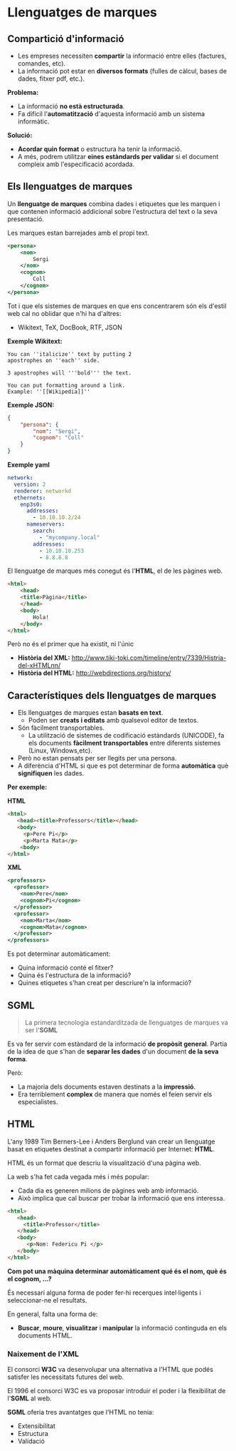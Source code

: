 # Llenguatges de marques

## Compartició d'informació

* Les empreses necessiten **compartir** la informació entre elles (factures, comandes, etc).
* La informació pot estar en **diversos formats** (fulles de càlcul, bases de dades, fitxer pdf, etc.).

**Problema:**

* La informació **no està estructurada**.
* Fa difícil l'**automatització** d'aquesta informació amb un sistema informàtic.

**Solució:**

* **Acordar quin format** o estructura ha tenir la informació.
* A més, podrem utilitzar **eines estàndards per validar** si el document compleix amb l'especificació acordada.

## Els llenguatges de marques

Un **llenguatge de marques** combina dades i etiquetes que les marquen i que contenen informació addicional sobre l'estructura del text o la seva presentació.

Les marques estan barrejades amb el propi text.

```xml
<persona>
    <nom>
        Sergi
    </nom>
    <cognom>
        Coll
    </cognom>
</persona>
```

Tot i que els sistemes de marques en que ens concentrarem són els d'estil web cal no oblidar que n'hi ha d'altres:

* Wikitext, TeX, DocBook, RTF, JSON

**Exemple Wikitext:**

```
You can ''italicize'' text by putting 2 
apostrophes on ''each'' side. 

3 apostrophes will '''bold''' the text. 

You can put formatting around a link.
Example: ''[[Wikipedia]]''
```

**Exemple JSON:**

```json
{
    "persona": {
        "nom": "Sergi",
        "cognom": "Coll"
    }
}
```

**Exemple yaml**

```yaml
network:
  version: 2
  renderer: networkd
  ethernets:
    enp3s0:
      addresses:
        - 10.10.10.2/24
      nameservers:
        search:
          - "mycompany.local"
        addresses:
          - 10.10.10.253
          - 8.8.8.8
```

El llenguatge de marques més conegut és l'**HTML**, el de les pàgines web.

```html
<html>
    <head>
    <title>Pàgina</title>
    </head>
    <body>
        Hola!
    </body>
</html>
```

Però no és el primer que ha existit, ni l'únic


* **Història del XML:** <http://www.tiki-toki.com/timeline/entry/7339/Histria-del-xHTMLnn/>
* **Història del HTML:** <http://webdirections.org/history/>


## Característiques dels llenguatges de marques

* Els llenguatges de marques estan **basats en text**.
   * Poden ser **creats i editats** amb qualsevol editor de textos.
* Són fàcilment transportables.
  * La utilització de sistemes de codificació estàndards (UNICODE), fa els documents **fàcilment transportables** entre diferents sistemes (Linux, Windows,etc).
* Però no estan pensats per ser llegits per una persona.
* A diferència d'HTML si que es pot determinar de forma **automàtica** què **signifiquen** les dades.

**Per exemple:**

**HTML**
```html
<html>
   <head><title>Professors</title></head>
   <body>
     <p>Pere Pi</p>
     <p>Marta Mata</p>
    <body>
</html>
```

**XML**
```xml
<professors>
  <professor>
    <nom>Pere</nom>
    <cognom>Pi</cognom>
  </professor>
  <professor>
    <nom>Marta</nom>
    <cognom>Mata</cognom>
  </professor>
</professors>
```

Es pot determinar automàticament:
  * Quina informació conté el fitxer?
  * Quina és l'estructura de la informació?
  * Quines etiquetes s'han creat per descriure'n la informació?



## SGML

> La primera tecnologia estandarditzada de llenguatges de marques va ser l'**SGML**

Es va fer servir com estàndard de la informació **de propòsit general**.
Partia de la idea de que s'han de **separar les dades** d'un document **de la seva forma**.

Però:

* La majoria dels documents estaven destinats a la **impressió**.
* Era terriblement **complex** de manera que només el feien servir els especialistes.


## HTML

L'any 1989 Tim Berners-Lee i Anders Berglund van crear un llenguatge basat en etiquetes destinat a compartir informació per Internet: **HTML**.

HTML és un format que descriu la visualització d'una pàgina web.
  
La web s'ha fet cada vegada més i més popular:
  * Cada dia es generen milions de pàgines web amb informació.
  * Això implica que cal buscar per trobar la informació que ens interessa.

```html
<html>
   <head>
     <title>Professor</title>
   </head>
   <body>
      <p>Nom: Federicu Pi </p>
   </body>
</html>
```

**Com pot una màquina determinar automàticament qué és el nom, què és el cognom, ...?**

És necessari alguna forma de poder fer-hi recerques intel·ligents i seleccionar-ne el resultats.

En general, falta una forma de:

* **Buscar**, **moure**, **visualitzar** i **manipular** la informació continguda en els documents HTML.

### Naixement de l'XML

El consorci **W3C** va desenvolupar una alternativa a l'HTML que podés satisfer les necessitats futures del web.

El 1996 el consorci W3C es va proposar introduir el poder i la flexibilitat de l'**SGML** al web.

**SGML** oferia tres avantatges que l'HTML no tenia:

* Extensibilitat
* Estructura
* Validació
